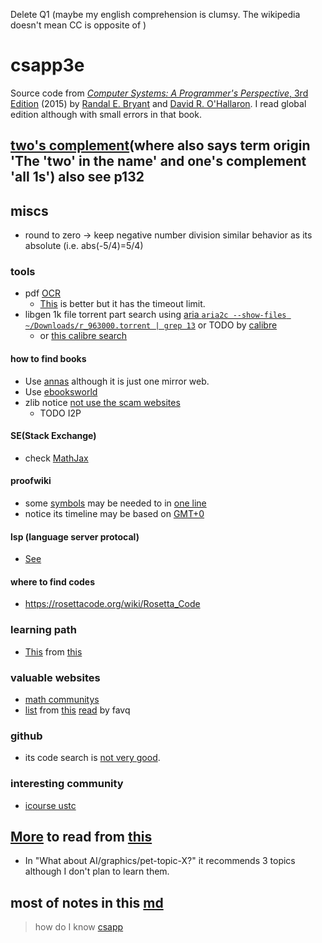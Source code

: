Delete Q1 (maybe my english comprehension is clumsy. The wikipedia doesn't mean CC is opposite of )
# csapp3e
Source code from [*Computer Systems: A Programmer's Perspective*, 3rd Edition](http://csapp.cs.cmu.edu/3e/home.html) (2015) by [Randal E. Bryant](http://www.cs.cmu.edu/~bryant) and [David R. O'Hallaron](http://www.cs.cmu.edu/~droh).
I read global edition although with small errors in that book.
##  [two's complement](https://en.wikipedia.org/wiki/Two%27s_complement#Theory)(where also says term origin 'The 'two' in the name' and one's complement 'all 1s') also see p132
## miscs
- round to zero -> keep negative number division similar behavior as its absolute (i.e. abs(-5/4)=5/4)
### tools
- pdf [OCR](https://tools.pdf24.org/en/ocr-pdf)
  - [This](https://avepdf.com/pdf-ocr) is better but it has the timeout limit.
- libgen 1k file torrent part search using [aria `aria2c --show-files ~/Downloads/r_963000.torrent | grep 13`](https://github.com/aria2/aria2/issues/843) or TODO by [calibre](https://www.reddit.com/r/libgen/comments/lxt7gu/ive_got_1000_books_now_what/)
  - or [this calibre search](https://www.reddit.com/r/Piracy/comments/wq03z7/a_calibre_plugin_that_allows_you_to_search_for/)
#### how to find books
- Use [annas](https://zh.annas-archive.org/) although it is just one mirror web.
- Use [ebooksworld](https://dl.ebooksworld.ir/books/Artificial.Intelligence.A.Modern.Approach.4th.Edition.Peter.Norvig.%20Stuart.Russell.Pearson.9780134610993.EBooksWorld.ir.pdf)
- zlib notice [not use the scam websites](https://www.reddit.com/r/zlibrary/comments/16xtm67/if_you_cannot_download_any_books_then_youre_on/)
  - TODO I2P
#### SE(Stack Exchange)
- check [MathJax](https://math.stackexchange.com/a/671193/1059606)
#### proofwiki
- some [symbols](https://proofwiki.org/wiki/Symbols:LaTeX_Commands/ProofWiki_Specific) may be needed to in [one line](https://proofwiki.org/wiki/Infinite_Set_has_Countably_Infinite_Subset/Proof_2)
- notice its timeline may be based on [GMT+0](https://24timezones.com/time-zone/gmt)
#### lsp (language server protocal)
- [See](https://microsoft.github.io/language-server-protocol/implementors/servers/)
#### where to find codes
- https://rosettacode.org/wiki/Rosetta_Code
### learning path
- [This](https://metacademy.org/graphs/concepts/deep_belief_networks) from [this](https://sharmaeklavya2.github.io/theoremdep/about.html)
### valuable websites
- [math communitys](https://forum.snap.berkeley.edu/t/derivatives-of-the-busy-beaver-function/13109/2)
- [list](http://www.computersciencestudent.com/) from [this](http://williamstallings.com/OperatingSystems/OS9e-Student/) [read](https://stackoverflow.com/search?q=user%3A1131904+operating) by favq
### github
- its code search is [not very good](https://www.reddit.com/r/github/comments/t6w4km/comment/hze0msr/?utm_source=share&utm_medium=web3x&utm_name=web3xcss&utm_term=1&utm_content=share_button).
### interesting community
- [icourse ustc](https://icourse.club/)
## [More](https://teachyourselfcs.com/) to read from [this](https://news.ycombinator.com/item?id=22286340)
- In "What about AI/graphics/pet-topic-X?" it recommends 3 topics although I don't plan to learn them.
## most of notes in this [md](./asm/README.md)
> how do I know [csapp](https://www.zhihu.com/question/19627054?utm_id=0)